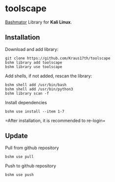 # toolscape

[Bashmator](https://github.com/vinzekatze/bashmator) Library for __Kali Linux__.

## Installation

Download and add library:

```
git clone https://github.com/Kraus17th/toolscape
bshm library add toolscape
bshm library use toolscape
```

Add shells, if not added, rescan the library:
```
bshm shell add /usr/bin/bash
bshm shell add /usr/bin/python3
bshm library scan -f
```

Install dependencies
```
bshm use install --item 1-7
```

=After installation, it is recommended to re-login=

## Update
Pull from github repository
```
bshm use pull
```

Push to github repository
```
bshm use push
```
